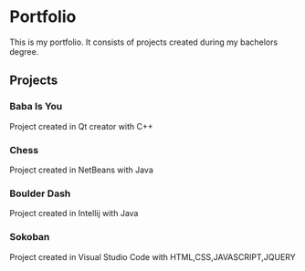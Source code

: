 # Portfolio
This is my portfolio. It consists of projects created during my bachelors degree. 

## Projects
### Baba Is You
  Project created in Qt creator with C++
### Chess
  Project created in NetBeans with Java
### Boulder Dash
  Project created in Intellij with Java
### Sokoban
  Project created in Visual Studio Code with HTML,CSS,JAVASCRIPT,JQUERY
